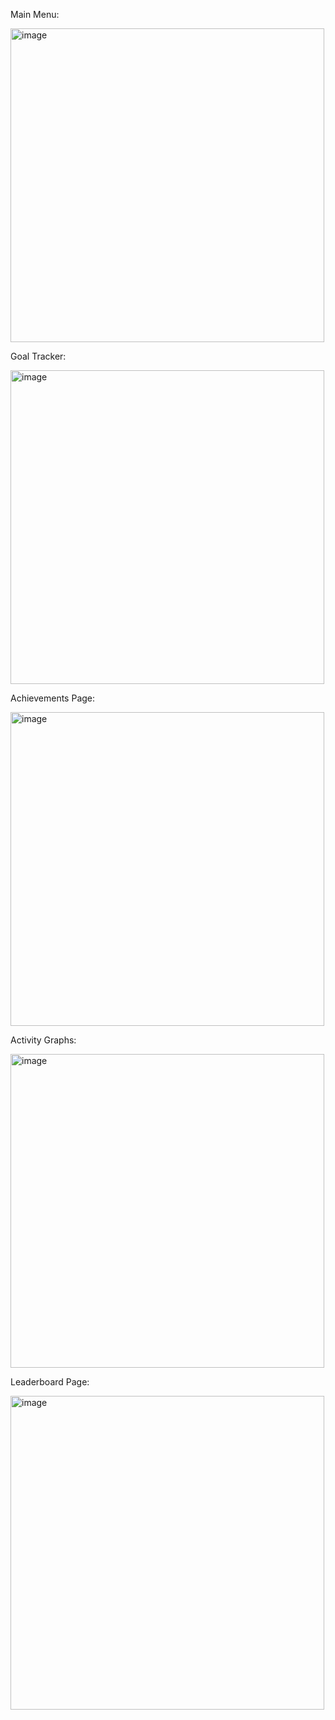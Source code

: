 Main Menu:

<img width="502" alt="image" src="https://github.com/user-attachments/assets/daa211bc-80ac-4895-b0d9-f78726eb33a7" />

Goal Tracker:

<img width="502" alt="image" src="https://github.com/user-attachments/assets/b5e6a783-14ec-482a-9c84-3f1fcb1bcaaa" />

Achievements Page:

<img width="502" alt="image" src="https://github.com/user-attachments/assets/c2fff6ba-5b20-497f-b68a-d855d4ba13fa" />

Activity Graphs:

<img width="502" alt="image" src="https://github.com/user-attachments/assets/6f63641d-52c7-4524-beb2-1f3b1a1df044" />

Leaderboard Page:

<img width="502" alt="image" src="https://github.com/user-attachments/assets/e4894501-70ad-46cf-af3b-0e799dbf27ce" />



